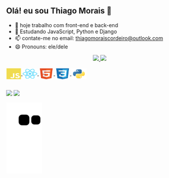 ## Olá! eu sou Thiago Morais 👋

- 🔭 hoje trabalho com front-end e back-end
- 🌱 Estudando JavaScript, Python e Django
- 📫 contate-me no email: thiagomoraiscordeiro@outlook.com
- 😄 Pronouns: ele/dele

<div align="center">
  <a href="https://github.com/ThiagoMoraisAluno">
  <img height="165em" src="https://github-readme-stats.vercel.app/api?username=ThiagoMoraisAluno&show_icons=true&theme=dracula&include_all_commits=true&count_private=true"/>
  <img height="165em" src="https://github-readme-stats.vercel.app/api/top-langs/?username=ThiagoMoraisAluno&layout=compact&langs_count=7&theme=dracula"/>
</div>
  
  <div style="display: inline_block"><br>
  <img align="center" alt="TH-Js" height="30" width="40" src="https://raw.githubusercontent.com/devicons/devicon/master/icons/javascript/javascript-plain.svg">
  <img align="center" alt="TH-React" height="30" width="40" src="https://raw.githubusercontent.com/devicons/devicon/master/icons/react/react-original.svg">
  <img align="center" alt="TH-HTML" height="30" width="40" src="https://raw.githubusercontent.com/devicons/devicon/master/icons/html5/html5-original.svg">
  <img align="center" alt="TH-CSS" height="30" width="40" src="https://raw.githubusercontent.com/devicons/devicon/master/icons/css3/css3-original.svg">
  <img align="center" alt="TH-Python" height="30" width="40" src="https://raw.githubusercontent.com/devicons/devicon/master/icons/python/python-original.svg">
</div>
  
##
  
  <div>
    
  
  <a href = "mailto:t.cordeiro@escolar.ifrn.edu.br"><img src="https://img.shields.io/badge/-Gmail-%23333?style=for-the-badge&logo=gmail&logoColor=white" target="_blank"></a>
  <a href="https://www.linkedin.com/in/thiago-morais-cordeiro-978484218/" target="_blank"><img src="https://img.shields.io/badge/-LinkedIn-%230077B5?style=for-the-badge&logo=linkedin&logoColor=white" target="_blank"></a> 
  
   ![Snake animation](https://github.com/ThiagoMoraisAluno/ThiagoMoraisAluno/blob/output/github-contribution-grid-snake.svg)
  </div>
